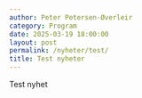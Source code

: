 ```yaml
---
author: Peter Petersen-Øverleir
category: Program
date: 2025-03-19 18:00:00
layout: post
permalink: /nyheter/test/
title: Test nyheter
---
```


Test nyhet